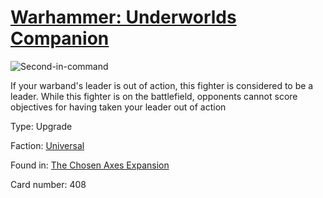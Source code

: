 # [Warhammer: Underworlds Companion](https://guidokessels.github.io/wh-underworlds)

  

![Second-in-command](https://warhammerunderworlds.com/wp-content/uploads/sites/6/2018/02/408_ENG.png)

If your warband's leader is out of action, this fighter is considered to be a leader. While this fighter is on the battlefield, opponents cannot score objectives for having taken your leader out of action

Type: Upgrade

Faction: [Universal](https://guidokessels.github.io/wh-underworlds/factions/universal.md)

Found in: [The Chosen Axes Expansion](https://guidokessels.github.io/wh-underworlds/locations/the-chosen-axes-expansion.md)

Card number: 408
